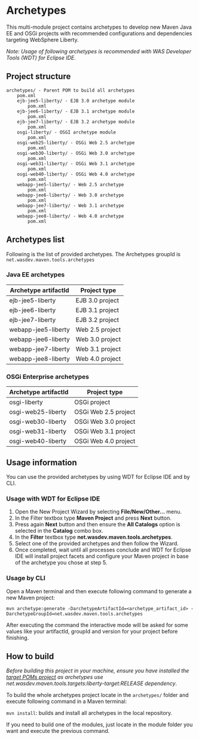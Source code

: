 Archetypes
==========

This multi-module project contains archetypes to develop new Maven Java EE and OSGi projects with recommended configurations and dependencies targeting WebSphere Liberty.

*Note: Usage of following archetypes is recommended with WAS Developer Tools (WDT) for Eclipse IDE.*

## Project structure

	archetypes/ - Parent POM to build all archetypes
		pom.xml 
		ejb-jee5-liberty/ - EJB 3.0 archetype module
			pom.xml
		ejb-jee6-liberty/ - EJB 3.1 archetype module
			pom.xml
		ejb-jee7-liberty/ - EJB 3.2 archetype module
			pom.xml
		osgi-liberty/ - OSGI archetype module
			pom.xml
		osgi-web25-liberty/ - OSGi Web 2.5 archetype
			pom.xml
		osgi-web30-liberty/ - OSGi Web 3.0 archetype
			pom.xml
		osgi-web31-liberty/ - OSGi Web 3.1 archetype
			pom.xml
		osgi-web40-liberty/ - OSGi Web 4.0 archetype
			pom.xml
		webapp-jee5-liberty/ - Web 2.5 archetype
			pom.xml
		webapp-jee6-liberty/ - Web 3.0 archetype
			pom.xml
		webapp-jee7-liberty/ - Web 3.1 archetype
			pom.xml
		webapp-jee8-liberty/ - Web 4.0 archetype
			pom.xml

## Archetypes list

Following is the list of provided archetypes. The Archetypes groupId is `net.wasdev.maven.tools.archetypes` 

### Java EE archetypes

Archetype artifactId	| Project type
----------------------- | ------------
ejb-jee5-liberty		| EJB 3.0 project
ejb-jee6-liberty 		| EJB 3.1 project
ejb-jee7-liberty 		| EJB 3.2 project
webapp-jee5-liberty 	| Web 2.5 project
webapp-jee6-liberty 	| Web 3.0 project
webapp-jee7-liberty 	| Web 3.1 project
webapp-jee8-liberty 	| Web 4.0 project

### OSGi Enterprise archetypes

Archetype artifactId	| Project type
----------------------- | ------------
osgi-liberty			| OSGi project
osgi-web25-liberty		| OSGi Web 2.5 project
osgi-web30-liberty		| OSGi Web 3.0 project
osgi-web31-liberty		| OSGi Web 3.1 project
osgi-web40-liberty		| OSGi Web 4.0 project

## Usage information

You can use the provided archetypes by using WDT for Eclipse IDE and by CLI.

### Usage with WDT for Eclipse IDE

1. Open the New Project Wizard by selecting **File/New/Other...** menu.
2. In the Filter textbox type **Maven Project** and press **Next** button.
3. Press again **Next** button and then ensure the **All Catalogs** option is selected in the **Catalog** combo box.
4. In the **Filter** textbox type **net.wasdev.maven.tools.archetypes**.
5. Select one of the provided archetypes and then follow the Wizard.
6. Once completed, wait until all processes conclude and WDT for Eclipse IDE will install project facets and configure your Maven project in base of the archetype you chose at step 5.

### Usage by CLI

Open a Maven terminal and then execute following command to generate a new Maven project:

`mvn archetype:generate -DarchetypeArtifactId=<archetype_artifact_id> -DarchetypeGroupId=net.wasdev.maven.tools.archetypes`

After executing the command the interactive mode will be asked for some values like your artifactId, groupId and version for your project before finishing.

## How to build

*Before building this project in your machine, ensure you have installed the [target POMs project](../docs/target-poms.md) as archetypes use net.wasdev.maven.tools.targets:liberty-target:RELEASE dependency*.

To build the whole archetypes project locate in the `archetypes/` folder and execute following command in a Maven terminal:

`mvn install`: builds and install all archetypes in the local repository.

If you need to build one of the modules, just locate in the module folder you want and execute the previous command.
